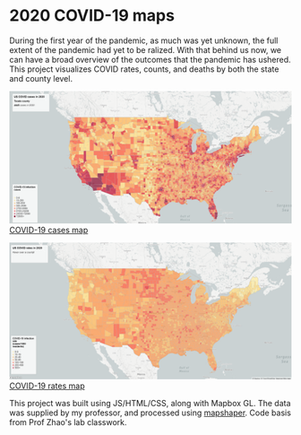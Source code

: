 # 2020 COVID-19 maps
During the first year of the pandemic, as much was yet unknown, the full extent of the pandemic had yet to be ralized. With that behind us now, we can have a broad overview of the outcomes that the pandemic has ushered. This project visualizes COVID rates, counts, and deaths by both the state and county level. 


![Map of COVID cases](img/cases.png)
[COVID-19 cases map](https://andrewsang.github.io/2020-COVID-maps/map1.html)

[![Map of COVID-19 rates](img/rates.png)
COVID-19 rates map](https://andrewsang.github.io/2020-COVID-maps/map2.html)

This project was built using JS/HTML/CSS, along with Mapbox GL. The data was supplied by my professor, and processed using [mapshaper](https://mapshaper.org/). Code basis from Prof Zhao's lab classwork. 

